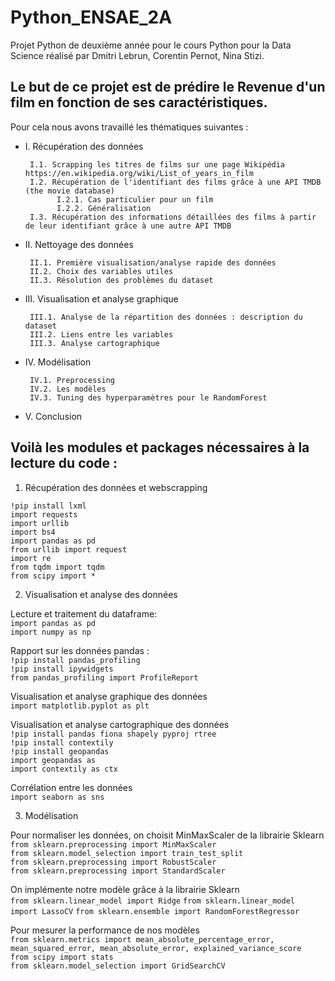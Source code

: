 # Python_ENSAE_2A

Projet Python de deuxième année pour le cours Python pour la Data Science réalisé par Dmitri Lebrun, Corentin Pernot, Nina Stizi. 

## Le but de ce projet est de prédire le Revenue d'un film en fonction de ses caractéristiques. 
Pour cela nous avons travaillé les thématiques suivantes : 

- I. Récupération des données 

       I.1. Scrapping les titres de films sur une page Wikipédia https://en.wikipedia.org/wiki/List_of_years_in_film 
       I.2. Récupération de l'identifiant des films grâce à une API TMDB (the movie database)
             I.2.1. Cas particulier pour un film
             I.2.2. Généralisation 
       I.3. Récupération des informations détaillées des films à partir de leur identifiant grâce à une autre API TMDB 


- II. Nettoyage des données
 
       II.1. Première visualisation/analyse rapide des données
       II.2. Choix des variables utiles
       II.3. Résolution des problèmes du dataset


- III. Visualisation et analyse graphique

       III.1. Analyse de la répartition des données : description du dataset
       III.2. Liens entre les variables
       III.3. Analyse cartographique 

- IV. Modélisation 

       IV.1. Preprocessing 
       IV.2. Les modèles 
       IV.3. Tuning des hyperparamètres pour le RandomForest

- V. Conclusion 


## Voilà les modules et packages nécessaires à la lecture du code :

1. Récupération des données et webscrapping

`!pip install lxml` \
`import requests`\
`import urllib`\
`import bs4`\
`import pandas as pd`\
`from urllib import request`\
`import re`\
`from tqdm import tqdm`\
`from scipy import *`

2. Visualisation et analyse des données

Lecture et traitement du dataframe:\
`import pandas as pd`\
`import numpy as np`

Rapport sur les données pandas :\
`!pip install pandas_profiling`\
`!pip install ipywidgets`\
`from pandas_profiling import ProfileReport`

Visualisation et analyse graphique des données\
`import matplotlib.pyplot as plt`

Visualisation et analyse cartographique des données\
`!pip install pandas fiona shapely pyproj rtree`\
`!pip install contextily`\
`!pip install geopandas`\
`import geopandas as `\
`import contextily as ctx`

Corrélation entre les données\
`import seaborn as sns`

3. Modélisation

Pour normaliser les données, on choisit MinMaxScaler de la librairie Sklearn\
`from sklearn.preprocessing import MinMaxScaler`\
`from sklearn.model_selection import train_test_split`\
`from sklearn.preprocessing import RobustScaler`\
`from sklearn.preprocessing import StandardScaler`

On implémente notre modèle grâce à la librairie Sklearn\
`from sklearn.linear_model import Ridge`
`from sklearn.linear_model import LassoCV`
`from sklearn.ensemble import RandomForestRegressor`
      
Pour mesurer la performance de nos modèles\
`from sklearn.metrics import mean_absolute_percentage_error, mean_squared_error, mean_absolute_error, explained_variance_score`\
`from scipy import stats`\
`from sklearn.model_selection import GridSearchCV`
